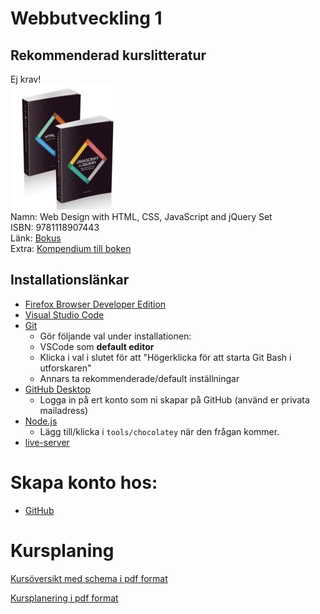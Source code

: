 # Webbutveckling 1

## Rekommenderad kurslitteratur
Ej krav!  
![Boken](img/html_css_js_book.png)  
Namn: Web Design with HTML, CSS, JavaScript and jQuery Set  
ISBN: 9781118907443  
Länk: [Bokus](https://www.bokus.com/bok/9781118907443/web-design-with-html-css-javascript-and-jquery-set/)  
Extra: [Kompendium till boken](http://www.htmlandcssbook.com/code-samples/)

## Installationslänkar

- [Firefox Browser Developer Edition](https://www.mozilla.org/sv-SE/firefox/developer/)
- [Visual Studio Code](https://code.visualstudio.com/)
- [Git](https://git-scm.com/)
    - Gör följande val under installationen:
    - VSCode som **default editor**
    - Klicka i val i slutet för att "Högerklicka för att starta Git Bash i utforskaren"
    - Annars ta rekommenderade/default inställningar
- [GitHub Desktop](https://desktop.github.com/)
    - Logga in på ert konto som ni skapar på GitHub (använd er privata mailadress)
- [Node.js](https://nodejs.org/en/)
    - Lägg till/klicka i `tools/chocolatey` när den frågan kommer. 
- [live-server](https://www.npmjs.com/package/live-server)

# Skapa konto hos:

- [GitHub](https://github.com/)

# Kursplaning

[Kursöversikt med schema i pdf format](KursoversiktWebbutveckling1.pdf)

[Kursplanering i pdf format](KursplaneringWebbutveckling1.pdf)
